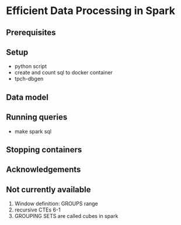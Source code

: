 # Efficient Data Processing in Spark 

## Prerequisites

## Setup

- python script 
- create and count sql to docker container 
- tpch-dbgen
 
## Data model

## Running queries

- make spark sql

## Stopping containers

## Acknowledgements

<!--
Data: https://github.com/databricks/tpch-dbgen
Generate data => mount into shared volume => access via spark 

Note: tpch dbgen issues with mac https://github.com/pola-rs/tpch

1. Load data into spark (docker data location /opt/spark/work-dir/tpch/tpch-dbgen/customer.tbl)
2. tables: customer.tbl lineitem.tbl nation.tbl   orders.tbl   part.tbl     partsupp.tbl region.tbl   supplier.tbl
3. DDL query
-->

## Not currently available

1. Window definition: GROUPS range
2. recursive CTEs 6-1
3. GROUPING SETS are called cubes in spark